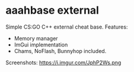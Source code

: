 # aaahbase external
Simple CS:GO C++ external cheat base.
Features: 
- Memory manager
- ImGui implementation
- Chams, NoFlash, Bunnyhop included.

Screenshots: 
https://i.imgur.com/JphP2Ws.png
